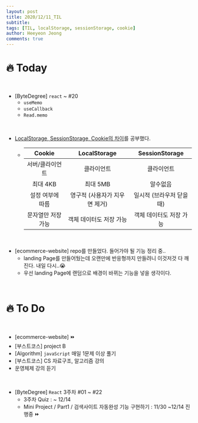 ```yaml
---
layout: post
title: 2020/12/11_TIL
subtitle:
tags: [TIL, localStorage, sessionStorage, cookie]
author: Heeyeon Jeong
comments: true
---
```


# 🔥 Today

<br>

- [ByteDegree] `react` ~ #20
  - `useMemo`
  - `useCallback`
  - `Read.memo`

<br>

- [LocalStorage, SessionStorage, Cookie의 차이](https://heeyeonjeong.tistory.com/62)를 공부했다.
  - |       Cookie       |         LocalStorage          |      SessionStorage       |
    | :----------------: | :---------------------------: | :-----------------------: |
    |  서버/클라이언트   |          클라이언트           |        클라이언트         |
    |      최대 4KB      |           최대 5MB            |         알수없음          |
    |  설정 여부에 따름  | 영구적 (사용자가 지우면 제거) | 일시적 (브라우저 닫을 때) |
    | 문자열만 저장 가능 |    객체 데이터도 저장 가능    |  객체 데이터도 저장 가능  |

<br>

- [ecommerce-website] repo를 만들었다. 들어가야 될 기능 정리 중..
  - landing Page를 만들어뒀는데 오랜만에 반응형까지 만들려니 이것저것 다 깨진다. 내일 다시..😭
  - 우선 landing Page에 랜덤으로 배경이 바뀌는 기능을 넣을 생각이다.

<br>

# 🔥 To Do

<br>

- [ecommerce-website] ⏩
- [부스트코스] project B
- [Algorithm] `javaScript` 매일 1문제 이상 풀기
- [부스트코스] CS 자료구조, 알고리즘 강의
- 운영체제 강의 듣기

<br>

- [ByteDegree] `React` 3주차 #01 ~ #22
  - 3주차 Quiz : ~ 12/14
  - Mini Project / Part1 / 검색사이트 자동완성 기능 구현하기 : 11/30 ~12/14 진행중 ⏩
